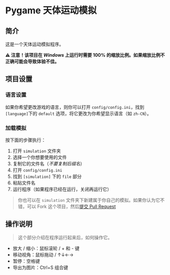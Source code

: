 # Pygame 天体运动模拟

## 简介

这是一个天体运动模拟程序。

**⚠ 注意！该项目在 *Windows* 上运行时需要 100% 的缩放比例。如果缩放比例不正确可能会导致体验不佳。**

## 项目设置

### 语言设置

如果你希望更改游戏的语言，则你可以打开 `config/config.ini`，找到 `[language]`下的 `default` 选项，将它更改为你希望显示语言（如 `zh-CN`）。

### 加载模拟

按下面的步骤执行：

1. 打开 `simulation` 文件夹
2. 选择一个你想要使用的文件
3. 复制它的文件名（*不要复制后缀名*）
4. 打开 `config/config.ini`
5. 找到 `[simulation]` 下的 `file` 部分
6. 粘贴文件名
7. 运行程序（如果程序已经在运行，关闭再运行它）

> 你也可以在 `simulation` 文件夹下新建属于你自己的模拟。如果你认为它不错，可以 Fork 这个项目，然后[提交 Pull Request](https://github.com/dddddgz/star-motion-simulate/pulls)

## 操作说明

> 这个部分介绍在程序运行起来后，如何操作它。

- 放大 / 缩小：鼠标滚轮 / + 和 - 键
- 移动视角：鼠标拖动 / ↑↓←→
- 暂停：空格键
- 导出为图片：Ctrl+S 组合键
